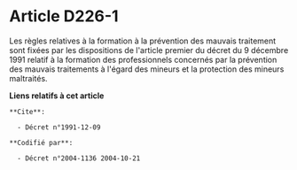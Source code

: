 # Article D226-1

Les règles relatives à la formation à la prévention des mauvais traitement sont fixées par les dispositions de l'article
premier du décret du 9 décembre 1991 relatif à la formation des professionnels concernés par la prévention des mauvais
traitements à l'égard des mineurs et la protection des mineurs maltraités.

**Liens relatifs à cet article**

	**Cite**:

	  - Décret n°1991-12-09

	**Codifié par**:

	  - Décret n°2004-1136 2004-10-21
